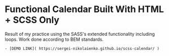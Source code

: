 # Functional Calendar Built With HTML + SCSS Only
Result of my practice using the SASS's extended functionality including loops. Work done according to BEM standards.

    - [DEMO LINK]( https://sergei-nikolaienko.github.io/scss-calendar/ )
